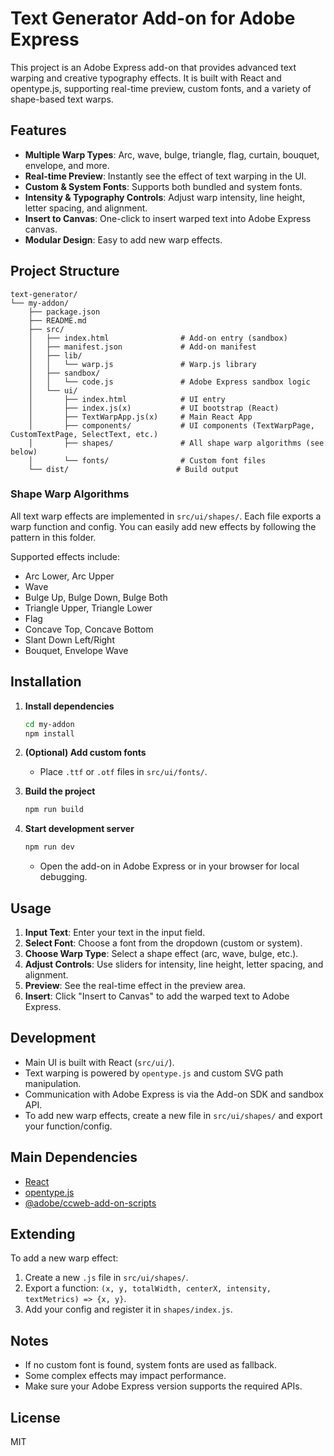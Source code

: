 # Text Generator Add-on for Adobe Express

This project is an Adobe Express add-on that provides advanced text warping and creative typography effects. It is built with React and opentype.js, supporting real-time preview, custom fonts, and a variety of shape-based text warps.

## Features

- **Multiple Warp Types**: Arc, wave, bulge, triangle, flag, curtain, bouquet, envelope, and more.
- **Real-time Preview**: Instantly see the effect of text warping in the UI.
- **Custom & System Fonts**: Supports both bundled and system fonts.
- **Intensity & Typography Controls**: Adjust warp intensity, line height, letter spacing, and alignment.
- **Insert to Canvas**: One-click to insert warped text into Adobe Express canvas.
- **Modular Design**: Easy to add new warp effects.

## Project Structure

```
text-generator/
└── my-addon/
    ├── package.json
    ├── README.md
    ├── src/
    │   ├── index.html                # Add-on entry (sandbox)
    │   ├── manifest.json             # Add-on manifest
    │   ├── lib/
    │   │   └── warp.js               # Warp.js library
    │   ├── sandbox/
    │   │   └── code.js               # Adobe Express sandbox logic
    │   └── ui/
    │       ├── index.html            # UI entry
    │       ├── index.js(x)           # UI bootstrap (React)
    │       ├── TextWarpApp.js(x)     # Main React App
    │       ├── components/           # UI components (TextWarpPage, CustomTextPage, SelectText, etc.)
    │       ├── shapes/               # All shape warp algorithms (see below)
    │       └── fonts/                # Custom font files
    └── dist/                        # Build output
```

### Shape Warp Algorithms

All text warp effects are implemented in `src/ui/shapes/`. Each file exports a warp function and config. You can easily add new effects by following the pattern in this folder.

Supported effects include:
- Arc Lower, Arc Upper
- Wave
- Bulge Up, Bulge Down, Bulge Both
- Triangle Upper, Triangle Lower
- Flag
- Concave Top, Concave Bottom
- Slant Down Left/Right
- Bouquet, Envelope Wave

## Installation

1. **Install dependencies**
   ```bash
   cd my-addon
   npm install
   ```

2. **(Optional) Add custom fonts**
   - Place `.ttf` or `.otf` files in `src/ui/fonts/`.

3. **Build the project**
   ```bash
   npm run build
   ```

4. **Start development server**
   ```bash
   npm run dev
   ```
   - Open the add-on in Adobe Express or in your browser for local debugging.

## Usage

1. **Input Text**: Enter your text in the input field.
2. **Select Font**: Choose a font from the dropdown (custom or system).
3. **Choose Warp Type**: Select a shape effect (arc, wave, bulge, etc.).
4. **Adjust Controls**: Use sliders for intensity, line height, letter spacing, and alignment.
5. **Preview**: See the real-time effect in the preview area.
6. **Insert**: Click "Insert to Canvas" to add the warped text to Adobe Express.

## Development

- Main UI is built with React (`src/ui/`).
- Text warping is powered by `opentype.js` and custom SVG path manipulation.
- Communication with Adobe Express is via the Add-on SDK and sandbox API.
- To add new warp effects, create a new file in `src/ui/shapes/` and export your function/config.

## Main Dependencies

- [React](https://react.dev/)
- [opentype.js](https://github.com/opentypejs/opentype.js)
- [@adobe/ccweb-add-on-scripts](https://www.npmjs.com/package/@adobe/ccweb-add-on-scripts)

## Extending

To add a new warp effect:
1. Create a new `.js` file in `src/ui/shapes/`.
2. Export a function: `(x, y, totalWidth, centerX, intensity, textMetrics) => {x, y}`.
3. Add your config and register it in `shapes/index.js`.

## Notes

- If no custom font is found, system fonts are used as fallback.
- Some complex effects may impact performance.
- Make sure your Adobe Express version supports the required APIs.

## License

MIT
